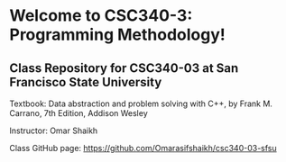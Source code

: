 # Welcome to CSC340-3: Programming Methodology!

## Class Repository for CSC340-03 at San Francisco State University


Textbook: Data abstraction and problem solving with C++, by Frank M. Carrano, 7th Edition, Addison Wesley 


Instructor: Omar Shaikh


Class GitHub page: https://github.com/Omarasifshaikh/csc340-03-sfsu
